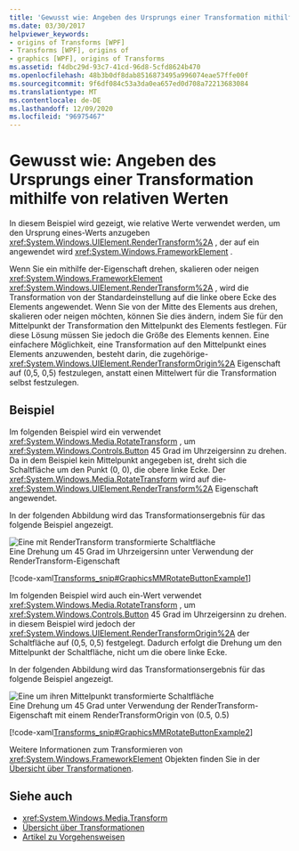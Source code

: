 ```yaml
---
title: 'Gewusst wie: Angeben des Ursprungs einer Transformation mithilfe von relativen Werten'
ms.date: 03/30/2017
helpviewer_keywords:
- origins of Transforms [WPF]
- Transforms [WPF], origins of
- graphics [WPF], origins of Transforms
ms.assetid: f4dbc29d-93c7-41cd-96d8-5cfd8624b470
ms.openlocfilehash: 48b3b0df8dab8516873495a996074eae57ffe00f
ms.sourcegitcommit: 9f6df084c53a3da0ea657ed0d708a72213683084
ms.translationtype: MT
ms.contentlocale: de-DE
ms.lasthandoff: 12/09/2020
ms.locfileid: "96975467"
---
```

# <a name="how-to-specify-the-origin-of-a-transform-by-using-relative-values"></a>Gewusst wie: Angeben des Ursprungs einer Transformation mithilfe von relativen Werten
In diesem Beispiel wird gezeigt, wie relative Werte verwendet werden, um den Ursprung eines-Werts anzugeben <xref:System.Windows.UIElement.RenderTransform%2A> , der auf ein angewendet wird <xref:System.Windows.FrameworkElement> .  
  
 Wenn Sie ein mithilfe der-Eigenschaft drehen, skalieren oder neigen <xref:System.Windows.FrameworkElement> <xref:System.Windows.UIElement.RenderTransform%2A> , wird die Transformation von der Standardeinstellung auf die linke obere Ecke des Elements angewendet. Wenn Sie von der Mitte des Elements aus drehen, skalieren oder neigen möchten, können Sie dies ändern, indem Sie für den Mittelpunkt der Transformation den Mittelpunkt des Elements festlegen. Für diese Lösung müssen Sie jedoch die Größe des Elements kennen. Eine einfachere Möglichkeit, eine Transformation auf den Mittelpunkt eines Elements anzuwenden, besteht darin, die zugehörige- <xref:System.Windows.UIElement.RenderTransformOrigin%2A> Eigenschaft auf (0,5, 0,5) festzulegen, anstatt einen Mittelwert für die Transformation selbst festzulegen.  
  
## <a name="example"></a>Beispiel  
 Im folgenden Beispiel wird ein verwendet <xref:System.Windows.Media.RotateTransform> , um <xref:System.Windows.Controls.Button> 45 Grad im Uhrzeigersinn zu drehen. Da in dem Beispiel kein Mittelpunkt angegeben ist, dreht sich die Schaltfläche um den Punkt (0, 0), die obere linke Ecke. Der <xref:System.Windows.Media.RotateTransform> wird auf die- <xref:System.Windows.UIElement.RenderTransform%2A> Eigenschaft angewendet.  
  
 In der folgenden Abbildung wird das Transformationsergebnis für das folgende Beispiel angezeigt.  
  
 ![Eine mit RenderTransform transformierte Schaltfläche](./media/graphicsmm-rendertransformwithdefaultcenter.png "graphicsmm_RenderTransformWithDefaultCenter")  
Eine Drehung um 45 Grad im Uhrzeigersinn unter Verwendung der RenderTransform-Eigenschaft  
  
 [!code-xaml[Transforms_snip#GraphicsMMRotateButtonExample1](~/samples/snippets/csharp/VS_Snippets_Wpf/Transforms_snip/CS/ButtonRotateTransformExample.xaml#graphicsmmrotatebuttonexample1)]  
  
 Im folgenden Beispiel wird auch ein-Wert verwendet <xref:System.Windows.Media.RotateTransform> , um <xref:System.Windows.Controls.Button> 45 Grad im Uhrzeigersinn zu drehen. in diesem Beispiel wird jedoch der <xref:System.Windows.UIElement.RenderTransformOrigin%2A> der Schaltfläche auf (0,5, 0,5) festgelegt. Dadurch erfolgt die Drehung um den Mittelpunkt der Schaltfläche, nicht um die obere linke Ecke.  
  
 In der folgenden Abbildung wird das Transformationsergebnis für das folgende Beispiel angezeigt.  
  
 ![Eine um ihren Mittelpunkt transformierte Schaltfläche](./media/graphicsmm-rendertransformrelativecenter.png "graphicsmm_RenderTransformRelativeCenter")  
Eine Drehung um 45 Grad unter Verwendung der RenderTransform-Eigenschaft mit einem RenderTransformOrigin von (0.5, 0.5)  
  
 [!code-xaml[Transforms_snip#GraphicsMMRotateButtonExample2](~/samples/snippets/csharp/VS_Snippets_Wpf/Transforms_snip/CS/ButtonRotateTransformExample.xaml#graphicsmmrotatebuttonexample2)]  
  
 Weitere Informationen zum Transformieren von <xref:System.Windows.FrameworkElement> Objekten finden Sie in der [Übersicht über Transformationen](transforms-overview.md).  
  
## <a name="see-also"></a>Siehe auch

- <xref:System.Windows.Media.Transform>
- [Übersicht über Transformationen](transforms-overview.md)
- [Artikel zu Vorgehensweisen](transformations-how-to-topics.md)
